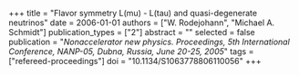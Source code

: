 +++
title = "Flavor symmetry L(mu) - L(tau) and quasi-degenerate neutrinos"
date = 2006-01-01
authors = ["W. Rodejohann", "Michael A. Schmidt"]
publication_types = ["2"]
abstract = ""
selected = false
publication = "*Nonaccelerator new physics. Proceedings, 5th International Conference, NANP-05, Dubna, Russia, June 20-25, 2005*"
tags = ["refereed-proceedings"]
doi = "10.1134/S1063778806110056"
+++

